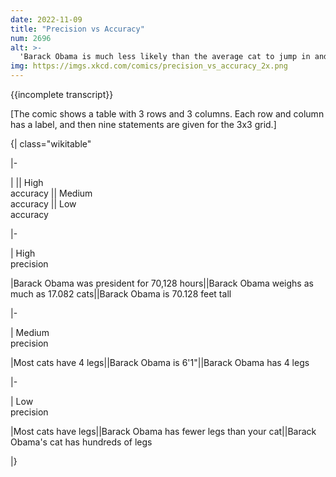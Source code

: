 ```yaml
---
date: 2022-11-09
title: "Precision vs Accuracy"
num: 2696
alt: >-
  'Barack Obama is much less likely than the average cat to jump in and out of cardboard boxes for fun' is low precision, but I'm not sure about the accuracy.
img: https://imgs.xkcd.com/comics/precision_vs_accuracy_2x.png
---
```

{{incomplete transcript}}

[The comic shows a table with 3 rows and 3 columns. Each row and column has a label, and then nine statements are given for the 3x3 grid.]

{| class="wikitable"

|-

| || High<br>accuracy || Medium<br>accuracy || Low<br>accuracy

|-

| High<br>precision

|Barack Obama was president for 70,128 hours||Barack Obama weighs as much as 17.082 cats||Barack Obama is 70.128 feet tall

|-

| Medium<br>precision

|Most cats have 4 legs||Barack Obama is 6'1"||Barack Obama has 4 legs

|-

| Low<br>precision

|Most cats have legs||Barack Obama has fewer legs than your cat||Barack Obama's cat has hundreds of legs

|}